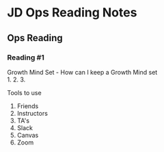 # JD Ops Reading Notes

## Ops Reading

### Reading #1

Growth Mind Set - How can I keep a Growth Mind set  
1.
2.
3.

Tools to use

1. Friends
2. Instructors
3. TA's
4. Slack
5. Canvas
6. Zoom
